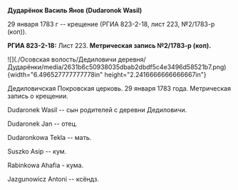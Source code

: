 **Дударёнок Василь Янов (Dudaronok Wasil)**

29 января 1783 г -- крещение (РГИА 823-2-18, лист 223, №2/1783-р (коп)).

**РГИА 823-2-18:** Лист 223. **Метрическая запись №2/1783-р (коп).**

![](./Осовская волость/Дедиловичи деревня/Дударёнки/media/2631b6c50938035dbab2dbdf5c4e3496d58521b7.png){width="6.496527777777778in"
height="2.2416666666666667in"}

Дедиловичская Покровская церковь. 29 января 1783 года. Метрическая
запись о крещении.

Dudaronek Wasil -- сын родителей с деревни Дедиловичи.

Dudaronek Jan -- отец.

Dudaronkowa Tekla -- мать.

Suszko Asip -- кум.

Rabinkowa Ahafia - кума.

Jazgunowicz Antoni -- ксёндз.

